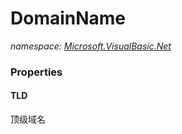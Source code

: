 ﻿
# DomainName
_namespace: [Microsoft.VisualBasic.Net](N-Microsoft.VisualBasic.Net.md)_





### Properties

#### TLD
顶级域名

